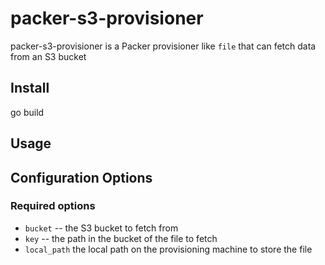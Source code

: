 # packer-s3-provisioner

packer-s3-provisioner is a Packer provisioner like `file` that can fetch data
from an S3 bucket

## Install

go build

## Usage

## Configuration Options

### Required options

- `bucket` -- the S3 bucket to fetch from
- `key` -- the path in the bucket of the file to fetch
- `local_path` the local path on the provisioning machine to store the file
